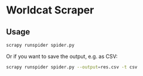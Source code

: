 # Worldcat Scraper
## Usage
```bash
scrapy runspider spider.py
```

Or if you want to save the output, e.g. as CSV:
```bash
scrapy runspider spider.py --output=res.csv -t csv
```
